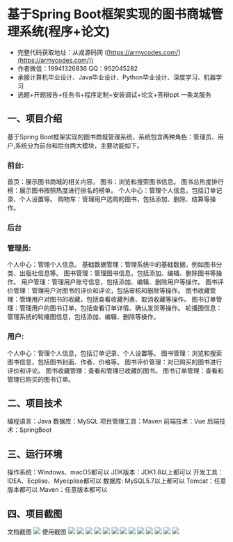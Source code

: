基于Spring Boot框架实现的图书商城管理系统(程序+论文)
=
- 完整代码获取地址：从戎源码网 ([https://armycodes.com/](https://armycodes.com/))
- 作者微信：19941326836  QQ：952045282 
- 承接计算机毕业设计、Java毕业设计、Python毕业设计、深度学习、机器学习
- 选题+开题报告+任务书+程序定制+安装调试+论文+答辩ppt 一条龙服务

一、项目介绍
---
基于Spring Boot框架实现的图书商城管理系统，系统包含两种角色：管理员、用户,系统分为前台和后台两大模块，主要功能如下。

### 前台:
首页：展示图书商城的相关内容。
图书：浏览和搜索图书信息。
图书总热度排行榜：展示图书按照热度进行排名的榜单。
个人中心：管理个人信息，包括订单记录、个人设置等。
购物车：管理用户选购的图书，包括添加、删除、结算等操作。


### 后台
### 管理员:
个人中心：管理个人信息。
基础数据管理：管理系统中的基础数据，例如图书分类、出版社信息等。
图书管理：管理图书信息，包括添加、编辑、删除图书等操作。
用户管理：管理用户账号信息，包括添加、编辑、删除用户等操作。
图书评价管理：管理用户对图书的评价和评论，包括审核和删除等操作。
图书收藏管理：管理用户对图书的收藏，包括查看收藏列表、取消收藏等操作。
图书订单管理：管理用户的图书订单，包括查看订单详情、确认发货等操作。
轮播图信息：管理系统的轮播图信息，包括添加、编辑、删除等操作。
  
### 用户:
个人中心：管理个人信息，包括订单记录、个人设置等。
图书管理：浏览和搜索图书信息，包括图书封面、作者、价格等。
图书评价管理：对已购买的图书进行评价和评论。
图书收藏管理：查看和管理已收藏的图书。
图书订单管理：查看和管理已购买的图书订单。


  
二、项目技术
---
编程语言：Java
数据库：MySQL
项目管理工具：Maven
前端技术：Vue
后端技术：SpringBoot

三、运行环境
---
操作系统：Windows、macOS都可以
JDK版本：JDK1.8以上都可以
开发工具：IDEA、Ecplise、Myecplise都可以
数据库: MySQL5.7以上都可以
Tomcat：任意版本都可以
Maven：任意版本都可以

四、项目截图
---
文档截图
![](limage/2.png)
使用截图
![](image/1.png)
![](image/2.png)
![](image/3.png)
![](image/4.png)
![](image/5.png)
![](image/6.png)
![](image/7.png)
![](image/8.png)
![](image/9.png)
![](image/10.png)
![](image/11.png)
![](image/12.png)
![](image/13.png)
